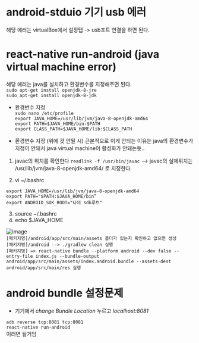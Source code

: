 # android-stduio 기기 usb 에러

해당 에러는 virtualBox에서 설정탭 -> usb포트 연결을 하면 된다.

# react-native run-android (java virtual machine error)

해당 에러는 java를 설치하고 환경변수를 지정해주면 된다.  
```sudo apt-get install openjdk-8-jre```  
```sudo apt-get install openjdk-8-jdk```  

- 환경변수 지정  
```sudo nano /etc/profile```  
```export JAVA_HOME=/usr/lib/jvm/java-8-openjdk-amd64```  
```export PATH=$JAVA_HOME/bin:$PATH```  
```export CLASS_PATH=$JAVA_HOME/lib:$CLASS_PATH``` 


- 환경변수 지정 (위에 것 안될 시)
근본적으로 이게 안되는 이유는 java의 환경변수가 지정이 안돼서 java virtual machine이 활성화가 안돼는듯..
1. javac의 위치를 확인한다
``` readlink -f /usr/bin/javac ``` 
--> javac의 실제위치는 /usr/lib/jvm/java-8-openjdk-amd64/ 로 지정한다.

2. vi ~/.bashrc
```
export JAVA_HOME=/usr/lib/jvm/java-8-openjdk-amd64
export PATH="$PATH:$JAVA_HOME/bin”
export ANDROID_SDK_ROOT="나의 sdk루트"
```
3. source ~/.bashrc
4. echo $JAVA_HOME 
  
![image](./public/image1.png)  
```[패키지명]/android/app/src/main/assets 폴더가 있는지 확인하고 없으면 생성```  
```[패키지명]/android --> ./gradlew clean 실행```  
```[패키지명] => react-native bundle --platform android --dev false --entry-file index.js --bundle-output android/app/src/main/assets/index.android.bundle --assets-dest android/app/src/main/res 실행```  

# android bundle 설정문제
- 기기에서 <em>change Bundle Location</em> 누르고 <em>localhost:8081</em>  
  
``` adb reverse tcp:8081 tcp:8081 ```  
``` react-native run-android ```  
이러면 될거임
